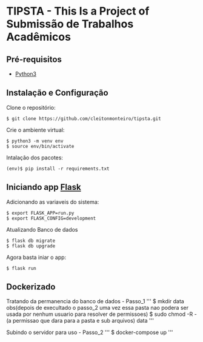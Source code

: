 # TIPSTA - This Is a Project of Submissão de Trabalhos Acadêmicos

## Pré-requisitos
* [Python3](https://www.python.org/download/releases/3.0/)

## Instalação e Configuração

Clone o repositório:
```
$ git clone https://github.com/cleitonmonteiro/tipsta.git
```

Crie o ambiente virtual:
```
$ python3 -m venv env
$ source env/bin/activate
```

Intalação dos pacotes:
```
(env)$ pip install -r requirements.txt
```

## Iniciando app [Flask](http://flask.pocoo.org/)
Adicionando as variaveis do sistema:
```
$ export FLASK_APP=run.py
$ export FLASK_CONFIG=development
```
Atualizando Banco de dados
```
$ flask db migrate
$ flask db upgrade
```

Agora basta iniar o app:
```
$ flask run
```


## Dockerizado 
Tratando da permanencia do banco de dados - Passo_1
'''
$ mkdir data
obs(depois de execultado o passo_2 uma vez essa pasta nao podera ser usada por nenhum usuario para resolver de permissoes)
$ sudo chmod -R -(a permissao que dara para a pasta e sub arquivos) data
'''

Subindo o servidor para uso - Passo_2
'''
$ docker-compose up
'''